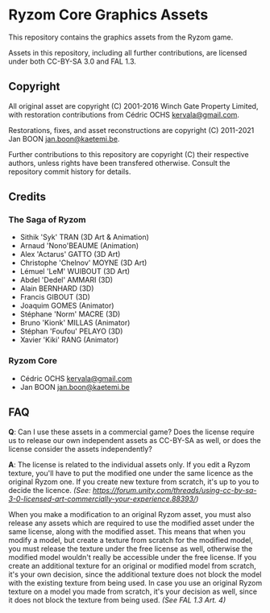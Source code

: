 # Ryzom Core Graphics Assets

This repository contains the graphics assets from the Ryzom game.

Assets in this repository, including all further contributions, are licensed under both CC-BY-SA 3.0 and FAL 1.3.

## Copyright

All original asset are copyright (C) 2001-2016 Winch Gate Property Limited, with restoration contributions from Cédric OCHS <kervala@gmail.com>.

Restorations, fixes, and asset reconstructions are copyright (C) 2011-2021 Jan BOON <jan.boon@kaetemi.be>.

Further contributions to this repository are copyright (C) their respective authors, unless rights have been transfered otherwise. Consult the repository commit history for details.

## Credits

### The Saga of Ryzom

* Sithik 'Syk' TRAN (3D Art & Animation)
* Arnaud 'Nono'BEAUME (Animation)
* Alex 'Actarus' GATTO (3D Art)
* Christophe 'Chelnov' MOYNE (3D Art)
* Lémuel 'LeM' WUIBOUT (3D Art)
* Abdel 'Dedel' AMMARI (3D)
* Alain BERNHARD (3D)
* Francis GIBOUT (3D)
* Joaquim GOMES (Animator)
* Stéphane 'Norm' MACRE (3D)
* Bruno 'Kionk' MILLAS (Animator)
* Stéphan 'Foufou' PELAYO (3D)
* Xavier 'Kiki' RANG (Animator)

### Ryzom Core

* Cédric OCHS <kervala@gmail.com>
* Jan BOON <jan.boon@kaetemi.be>

## FAQ

**Q**: Can I use these assets in a commercial game? Does the license require us to release our own independent assets as CC-BY-SA as well, or does the license consider the assets independently?

**A**: The license is related to the individual assets only. If you edit a Ryzom texture, you'll have to put the modified one under the same licence as the original Ryzom one. If you create new texture from scratch, it's up to you to decide the licence. *(See: https://forum.unity.com/threads/using-cc-by-sa-3-0-licensed-art-commercially-your-experience.88393/)*

When you make a modification to an original Ryzom asset, you must also release any assets which are required to use the modified asset under the same license, along with the modified asset. This means that when you modify a model, but create a texture from scratch for the modified model, you must release the texture under the free license as well, otherwise the modified model wouldn't really be accessible under the free license. If you create an additional texture for an original or modified model from scratch, it's your own decision, since the additional texture does not block the model with the existing texture from being used. In case you use an original Ryzom texture on a model you made from scratch, it's your decision as well, since it does not block the texture from being used. *(See FAL 1.3 Art. 4)*
